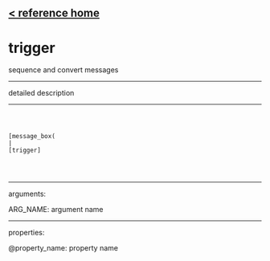 [< reference home](ceammc_lib.html)
---

# trigger


sequence and convert messages

---

detailed description
<br>


---


```



[message_box(                                 
|
[trigger]


            
```

---
arguments:

ARG_NAME: argument name<br>

---
properties:

@property_name: property name<br>

